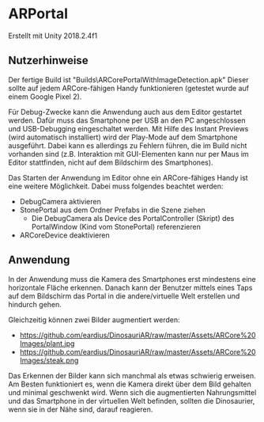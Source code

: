 # ARPortal

Erstellt mit Unity 2018.2.4f1 


## Nutzerhinweise
Der fertige Build ist "Builds\ARCorePortalWithImageDetection.apk"
Dieser sollte auf jedem ARCore-fähigen Handy funktionieren (getestet wurde auf einem Google Pixel 2).

Für Debug-Zwecke kann die Anwendung auch aus dem Editor gestartet werden. 
Dafür muss das Smartphone per USB an den PC angeschlossen und USB-Debugging eingeschaltet werden.
Mit Hilfe des Instant Previews (wird automatisch installiert) wird der Play-Mode auf dem Smartphone ausgeführt. Dabei kann es allerdings zu Fehlern führen, die im Build nicht vorhanden sind (z.B. Interaktion mit GUI-Elementen kann nur per Maus im Editor stattfinden, nicht auf dem Bildschirm des Smartphones).

Das Starten der Anwendung im Editor ohne ein ARCore-fähiges Handy ist eine weitere Möglichkeit. 
Dabei muss folgendes beachtet werden:
- DebugCamera aktivieren
- StonePortal aus dem Ordner Prefabs in die Szene ziehen
  - Die DebugCamera als Device des PortalController (Skript) des PortalWindow (Kind vom StonePortal) referenzieren
- ARCoreDevice deaktivieren

## Anwendung
In der Anwendung muss die Kamera des Smartphones erst mindestens eine horizontale Fläche erkennen. Danach kann der Benutzer mittels eines Taps auf dem Bildschirm das Portal in die andere/virtuelle Welt erstellen und hindurch gehen. 

Gleichzeitig können zwei Bilder augmentiert werden:
- https://github.com/eardius/DinosauriAR/raw/master/Assets/ARCore%20Images/plant.jpg
- https://github.com/eardius/DinosauriAR/raw/master/Assets/ARCore%20Images/steak.png

Das Erkennen der Bilder kann sich manchmal als etwas schwierig erweisen. Am Besten funktioniert es, wenn die Kamera direkt über dem Bild gehalten und minimal geschwenkt wird. Wenn sich die augmentierten Nahrungsmittel und das Smartphone in der virtuellen Welt befinden, sollten die Dinosaurier, wenn sie in der Nähe sind, darauf reagieren. 

